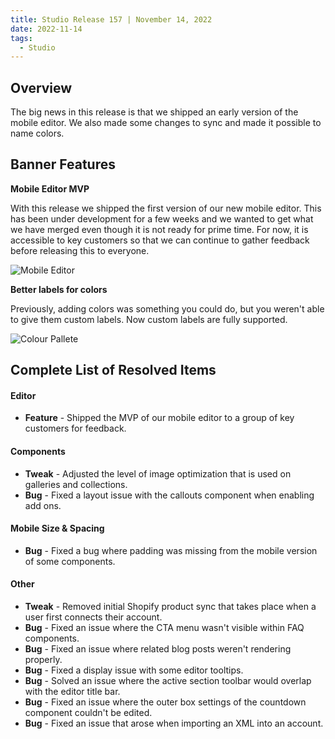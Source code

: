 ```yaml
---
title: Studio Release 157 | November 14, 2022
date: 2022-11-14
tags:
  - Studio
---
```


## Overview

The big news in this release is that we shipped an early version of the mobile editor. We also made some changes to sync
and made it possible to name colors.

## Banner Features

**Mobile Editor MVP**

With this release we shipped the first version of our new mobile editor. This has been under development for a few weeks
and we wanted to get what we have merged even though it is not ready for prime time. For now, it is accessible to key
customers so that we can continue to gather feedback before releasing this to everyone.

 ![Mobile Editor](/assets/studio/11257907042967.png)

**Better labels for colors**

Previously, adding colors was something you could do, but you weren't able to give them custom labels. Now custom labels
are fully supported.

![Colour Pallete](/assets/studio/11257875530647.png)

## Complete List of Resolved Items

#### Editor

* **Feature** - Shipped the MVP of our mobile editor to a group of key customers for feedback.

#### Components

* **Tweak** - Adjusted the level of image optimization that is used on galleries and collections.
* **Bug** - Fixed a layout issue with the callouts component when enabling add ons.

#### Mobile Size & Spacing

* **Bug** - Fixed a bug where padding was missing from the mobile version of some components.

#### Other

* **Tweak** - Removed initial Shopify product sync that takes place when a user first connects their account.
* **Bug** - Fixed an issue where the CTA menu wasn't visible within FAQ components.
* **Bug** - Fixed an issue where related blog posts weren't rendering properly.
* **Bug** - Fixed a display issue with some editor tooltips.
* **Bug** - Solved an issue where the active section toolbar would overlap with the editor title bar.
* **Bug** - Fixed an issue where the outer box settings of the countdown component couldn't be edited.
* **Bug** - Fixed an issue that arose when importing an XML into an account.
